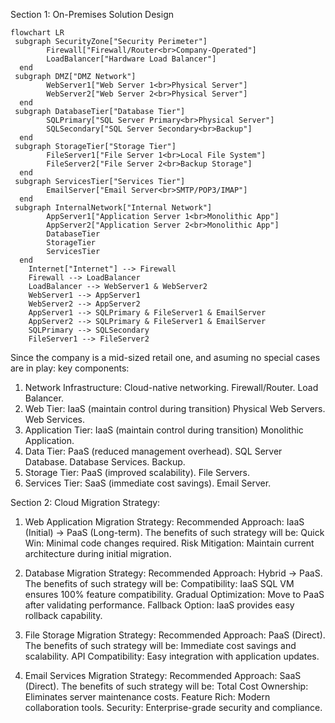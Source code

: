 Section 1: On-Premises Solution Design


```mermaid
flowchart LR
 subgraph SecurityZone["Security Perimeter"]
        Firewall["Firewall/Router<br>Company-Operated"]
        LoadBalancer["Hardware Load Balancer"]
  end
 subgraph DMZ["DMZ Network"]
        WebServer1["Web Server 1<br>Physical Server"]
        WebServer2["Web Server 2<br>Physical Server"]
  end
 subgraph DatabaseTier["Database Tier"]
        SQLPrimary["SQL Server Primary<br>Physical Server"]
        SQLSecondary["SQL Server Secondary<br>Backup"]
  end
 subgraph StorageTier["Storage Tier"]
        FileServer1["File Server 1<br>Local File System"]
        FileServer2["File Server 2<br>Backup Storage"]
  end
 subgraph ServicesTier["Services Tier"]
        EmailServer["Email Server<br>SMTP/POP3/IMAP"]
  end
 subgraph InternalNetwork["Internal Network"]
        AppServer1["Application Server 1<br>Monolithic App"]
        AppServer2["Application Server 2<br>Monolithic App"]
        DatabaseTier
        StorageTier
        ServicesTier
  end
    Internet["Internet"] --> Firewall
    Firewall --> LoadBalancer
    LoadBalancer --> WebServer1 & WebServer2
    WebServer1 --> AppServer1
    WebServer2 --> AppServer2
    AppServer1 --> SQLPrimary & FileServer1 & EmailServer
    AppServer2 --> SQLPrimary & FileServer1 & EmailServer
    SQLPrimary --> SQLSecondary
    FileServer1 --> FileServer2

```
Since the company is a mid-sized retail one, and asuming no special cases are in play:
key components:
1. Network Infrastructure: Cloud-native networking.
   Firewall/Router.
   Load Balancer. 
2. Web Tier: IaaS (maintain control during transition)
   Physical Web Servers.
   Web Services.
3. Application Tier: IaaS (maintain control during transition)
   Monolithic Application.
4. Data Tier: PaaS (reduced management overhead).
   SQL Server Database.
   Database Services.
   Backup.
5. Storage Tier: PaaS (improved scalability).
    File Servers.
6. Services Tier: SaaS (immediate cost savings).
    Email Server.

    

Section 2: Cloud Migration Strategy:

1. Web Application Migration Strategy:
Recommended Approach: IaaS (Initial) → PaaS (Long-term).
The benefits of such strategy will be:
Quick Win: Minimal code changes required.
Risk Mitigation: Maintain current architecture during initial migration.

2. Database Migration Strategy:
Recommended Approach: Hybrid → PaaS.
The benefits of such strategy will be:
Compatibility: IaaS SQL VM ensures 100% feature compatibility.
Gradual Optimization: Move to PaaS after validating performance.
Fallback Option: IaaS provides easy rollback capability.

3. File Storage Migration Strategy:
Recommended Approach: PaaS (Direct).
The benefits of such strategy will be:
Immediate cost savings and scalability.
API Compatibility: Easy integration with application updates.

4. Email Services Migration Strategy:
Recommended Approach: SaaS (Direct).
The benefits of such strategy will be:
Total Cost Ownership: Eliminates server maintenance costs.
Feature Rich: Modern collaboration tools.
Security: Enterprise-grade security and compliance.








